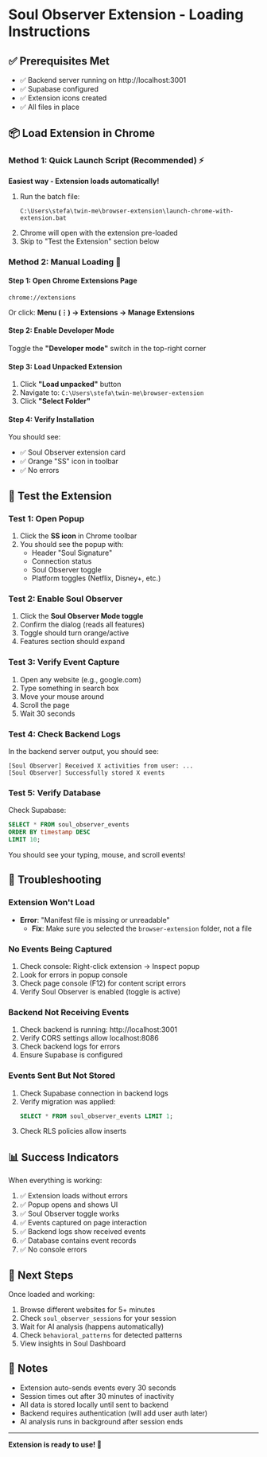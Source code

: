 # Soul Observer Extension - Loading Instructions

## ✅ Prerequisites Met

- ✅ Backend server running on http://localhost:3001
- ✅ Supabase configured
- ✅ Extension icons created
- ✅ All files in place

## 📦 Load Extension in Chrome

### Method 1: Quick Launch Script (Recommended) ⚡

**Easiest way - Extension loads automatically!**

1. Run the batch file:
   ```
   C:\Users\stefa\twin-me\browser-extension\launch-chrome-with-extension.bat
   ```
2. Chrome will open with the extension pre-loaded
3. Skip to "Test the Extension" section below

### Method 2: Manual Loading 📂

#### Step 1: Open Chrome Extensions Page

```
chrome://extensions
```

Or click: **Menu (⋮) → Extensions → Manage Extensions**

#### Step 2: Enable Developer Mode

Toggle the **"Developer mode"** switch in the top-right corner

#### Step 3: Load Unpacked Extension

1. Click **"Load unpacked"** button
2. Navigate to: `C:\Users\stefa\twin-me\browser-extension`
3. Click **"Select Folder"**

#### Step 4: Verify Installation

You should see:
- ✅ Soul Observer extension card
- ✅ Orange "SS" icon in toolbar
- ✅ No errors

## 🧪 Test the Extension

### Test 1: Open Popup

1. Click the **SS icon** in Chrome toolbar
2. You should see the popup with:
   - Header "Soul Signature"
   - Connection status
   - Soul Observer toggle
   - Platform toggles (Netflix, Disney+, etc.)

### Test 2: Enable Soul Observer

1. Click the **Soul Observer Mode toggle**
2. Confirm the dialog (reads all features)
3. Toggle should turn orange/active
4. Features section should expand

### Test 3: Verify Event Capture

1. Open any website (e.g., google.com)
2. Type something in search box
3. Move your mouse around
4. Scroll the page
5. Wait 30 seconds

### Test 4: Check Backend Logs

In the backend server output, you should see:
```
[Soul Observer] Received X activities from user: ...
[Soul Observer] Successfully stored X events
```

### Test 5: Verify Database

Check Supabase:
```sql
SELECT * FROM soul_observer_events 
ORDER BY timestamp DESC 
LIMIT 10;
```

You should see your typing, mouse, and scroll events!

## 🔧 Troubleshooting

### Extension Won't Load
- **Error**: "Manifest file is missing or unreadable"
  - **Fix**: Make sure you selected the `browser-extension` folder, not a file

### No Events Being Captured
1. Check console: Right-click extension → Inspect popup
2. Look for errors in popup console
3. Check page console (F12) for content script errors
4. Verify Soul Observer is enabled (toggle is active)

### Backend Not Receiving Events
1. Check backend is running: http://localhost:3001
2. Verify CORS settings allow localhost:8086
3. Check backend logs for errors
4. Ensure Supabase is configured

### Events Sent But Not Stored
1. Check Supabase connection in backend logs
2. Verify migration was applied:
   ```sql
   SELECT * FROM soul_observer_events LIMIT 1;
   ```
3. Check RLS policies allow inserts

## 📊 Success Indicators

When everything is working:

1. ✅ Extension loads without errors
2. ✅ Popup opens and shows UI
3. ✅ Soul Observer toggle works
4. ✅ Events captured on page interaction
5. ✅ Backend logs show received events
6. ✅ Database contains event records
7. ✅ No console errors

## 🎯 Next Steps

Once loaded and working:
1. Browse different websites for 5+ minutes
2. Check `soul_observer_sessions` for your session
3. Wait for AI analysis (happens automatically)
4. Check `behavioral_patterns` for detected patterns
5. View insights in Soul Dashboard

## 📝 Notes

- Extension auto-sends events every 30 seconds
- Session times out after 30 minutes of inactivity
- All data is stored locally until sent to backend
- Backend requires authentication (will add user auth later)
- AI analysis runs in background after session ends

---

**Extension is ready to use! 🚀**

